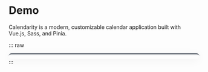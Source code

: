 <script setup lang="ts">
        import App from '../src/App.vue'
</script>
# Demo

Calendarity is a modern, customizable calendar application built with Vue.js, Sass, and Pinia.

::: raw
<div class="v-body">
    <App></App>
</div>
:::

<style lang="scss">
    .v-body {
        box-shadow: 0px 4px 24px 0px rgba(0, 0, 0, 0.06);
        border-radius: 20px;
        padding: 6px;
        border-top: 2px solid #1f2937;
    }

    .dark .v-body {
        background-color: #202127;
    }
</style>